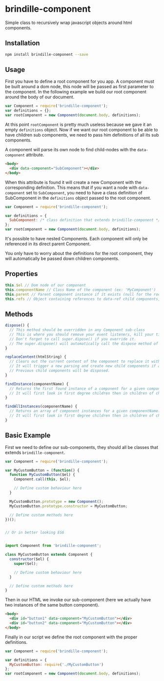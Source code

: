 # brindille-component
Simple class to recursively wrap javascript objects around html components.

## Installation
```bash
npm install brindille-component --save
```

## Usage

First you have to define a root component for you app. A component must be built around a dom node, this node will be passed as first parameter to the component. In the following example we build our root component around the body of our document.

```javascript
var Component = require('brindille-component');
var definitions = {};
var rootComponent = new Component(document.body, definitions);
```

At this point `rootComponent` is pretty much useless because we gave it an empty `definitions` object. Now if we want our root component to be able to have children sub components, we need to pass him definitions of all its sub components.

A component will parse its own node to find child-nodes with the `data-component` attribute.

```html
<body>
  <div data-component="SubComponent"></div>
</body>
```

When this attribute is found it will create a new Component with the corresponding definition. This means that if you want a node with `data-component` set to `SubComponent`, you need to have a class definition of SubComponent in the `definitions` object passed to the root component.

```javascript
var Component = require('brindille-component');

var definitions = {
  SubComponent: /* class definition that extends brindille-component */
};
var rootComponent = new Component(document.body, definitions);
```

It's possible to have nested Components. Each component will only be referenced in its direct parent Component.

You only have to worry about the definitions for the root component, they will automatically be passed down children components.

## Properties
```javascript
this.$el // Dom node of our component
this.componentName // Class Name of the component (ex: 'MyComponent')
this.parent // Parent component instance if it exists (null for the rootComponent)
this.refs // Object containing references to data-ref child components, empty object if no child component was defined in the HTML.
```

## Methods
```javascript
dispose() {
  // This method should be overridden in any Component sub-class
  // This is where you should remove your event listeners, kill your timeouts, and basically everything that could prevent garbage collecting
  // Don't forget to call super.dipose() if you override it.
  // The super.dispose() will automatically call the dispose method of all the child sub-components.
}

replaceContent(htmlString) {
  // Clears out the current content of the component to replace it with htmlString.
  // It will trigger a new parsing and create new child components if any.
  // Previous child components will be disposed.
}

findInstance(componentName) {
  // Returns the first found instance of a component for a given componentName.
  // It will first look in first degree children then in children of children and so on...
}

findAllInstances(componentName) {
  // Returns an array of component instances for a given componentName.
  // It will first look in first degree children then in children of children and so on...
}
```

## Basic Example

First we need to define our sub-components, they should all be classes that extends `brindille-component`.

```javascript
var Component = require('brindille-component');

var MyCustomButton = (function() {
  function MyCustomButton($el) {
    Component.call(this, $el);

    // Define custom behaviour here
  }

  MyCustomButton.prototype = new Component();
  MyCustomButton.prototype.constructor = MyCustomButton;

  // Define custom methods here
})();


// Or in better looking ES6


import Component from 'brindille-component';

class MyCustomButton extends Component {
  constructor($el) {
    super($el);

    // Define custom behaviour here
  }

  // Define custom methods here
}
```


Then in our HTML we invoke our sub-component (here we actually have two instances of the same button component).
```html
<body>
  <div id="button1" data-component="MyCustomButton"></div>
  <div id="button2" data-component="MyCustomButton"></div>
</body>
```


Finally in our script we define the root component with the proper definitions.
```javascript
var Component = require('brindille-component');

var definitions = {
  MyCustomButton: require('./MyCustomButton')
};
var rootComponent = new Component(document.body, definitions);
```
